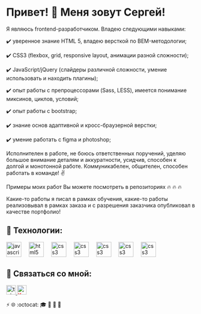 # Привет! :wave: Меня зовут Сергей!

Я являюсь frontend-разработчиком. Владею следующими навыками:


:heavy_check_mark: уверенное знание HTML 5, владею версткой по BEM-методологии;

:heavy_check_mark: CSS3 (flexbox, grid, responsive layout, анимации разной сложности);

:heavy_check_mark: JavaScript/jQuery (слайдеры различной сложности, умение использовать и находить плагины);

:heavy_check_mark: опыт работы с препроцессорами (Sass, LESS), имеется понимание миксинов, циклов, условий;

:heavy_check_mark: опыт работы с bootstrap;

:heavy_check_mark: знание основ адаптивной и кросс-браузерной верстки;

:heavy_check_mark: умение работать с figma и photoshop; 

  
Исполнителен в работе, не боюсь ответственных поручений, уделяю большое внимание деталям и аккуратности, усидчив, способен к долгой и монотонной работе. Коммуникабелен, общителен, способен работать в команде! :v:

Примеры моих работ Вы можете посмотреть в репозиториях :fire: :fire: :fire:

Какие-то работы я писал в рамках обучения, какие-то работы реализовывал в рамках заказа и с разрешения заказчика опубликовал в качестве портфолио!




## :wrench: Технологии:

<div align="left">
  <img src="https://cdn.jsdelivr.net/gh/devicons/devicon/icons/javascript/javascript-original.svg" height="40" alt="javascript logo"  />
  <img width="12" />
  <img src="https://cdn.jsdelivr.net/gh/devicons/devicon/icons/html5/html5-original.svg" height="40" alt="html5 logo"  />
  <img width="12" />
  <img src="https://cdn.jsdelivr.net/gh/devicons/devicon/icons/css3/css3-original.svg" height="40" alt="css3 logo"  />
  <img width="12" />
  <img src="https://www.svgrepo.com/show/374067/scss2.svg" height="40" alt="css3 logo"  />
  <img width="12" />
   <img src="https://www.svgrepo.com/show/353498/bootstrap.svg" height="40" alt="css3 logo"  />
  <img width="12" />
  <img src="https://www.svgrepo.com/show/373968/photoshop.svg" height="40" alt="css3 logo"  />
  <img width="12" />
    <img src="https://www.svgrepo.com/show/452202/figma.svg" height="40" alt="css3 logo"  />
  <img width="12" />
</div>




## :email: Связаться со мной:

<div align="left">
    <a href="https://t.me/tehnomaniak07" target="_blank">
    <img src="https://img.shields.io/static/v1?message=Telegram&logo=telegram&label=&color=2CA5E0&logoColor=white&labelColor=&style=for-the-badge" height="25" alt="telegram logo"  />
  </a>
  
  <a href="#" target="_blank" height="25" style="color: red;">
   <img src="https://img.shields.io/badge/Kwork-45322E" height="25" alt="Kwork"  />
  </a>
</div>








:zap:
:globe_with_meridians:
:octocat:
:mortar_board:
:bell:
:bell:
:email:


